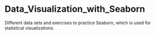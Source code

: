 # Data_Visualization_with_Seaborn
Different data sets and exercises to practice Seaborn, which is used for statistical visualizations.  
